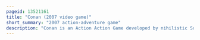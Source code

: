 ```yaml
---
pageid: 13521161
title: "Conan (2007 video game)"
short_summary: "2007 action-adventure game"
description: "Conan is an Action Action Game developed by nihilistic Software and published by Thq for the Playstation 3 and xbox 360 in 2007. Players take Control of the titular Hero Conan Barbarian from Robert E. Howard's fantasy Literature."
---
```

